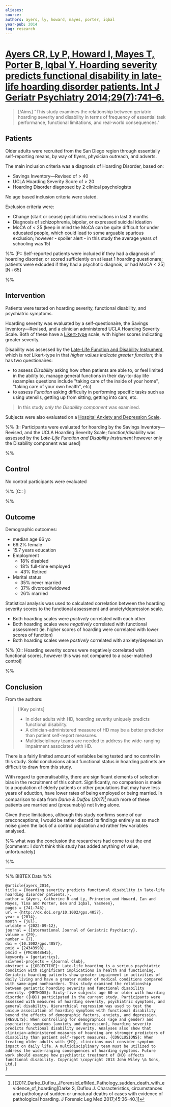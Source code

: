 ```yaml
---
aliases:
source:
authors: ayers, ly, howard, mayes, porter, iqbal
year-pub: 2014
tag: research
---
```


# [Ayers CR, Ly P, Howard I, Mayes T, Porter B, Iqbal Y. Hoarding severity predicts functional disability in late-life hoarding disorder patients. Int J Geriatr Psychiatry 2014;29(7):741–6.](https://sciwheel.com/fulltext/doi/10.1002/gps.4057)

> [!Aims]
> "This study examines the relationship between geriatric hoarding severity and disability in terms of frequency of essential task performance, functional limitations, and real-world consequences."

## Patients

Older adults were recruited from the San Diego region through essentially self-reporting means, by way of flyers, physician outreach, and adverts. 

The main inclusion criteria was a diagnosis of Hoarding Disorder, based on:
- Savings Inventory&#8212;Revised of &gt; 40
- UCLA Hoarding Severity Score of &gt; 20
- Hoarding Disorder diagnosed by 2 clinical psychologists

No age based inclusion criteria were stated. 

Exclusion criteria were:
- Change (start or cease) pyschiatric medications in last 3 months 
- Diagnosis of schizophrenia, bipolar, or expressed suicidal ideation 
- MoCA of &lt; 25 (keep in mind the MoCA can be quite difficult for under educated people, which could lead to some arguable spurious exclusion; however - spoiler alert - in this study the average years of schooling was 15)

%% 
[P:: Self-reported patients were included if they had a diagnosis of hoarding disorder, or scored sufficiently on at least 1 hoarding questionare; patients were exlcuded if they had a psychotic diagnois, or had MoCA &lt; 25]
[N:: 65]

%% 

## Intervention 

Patients were tested on hoarding severity, functional disability, and psychiatric symptoms. 

Hoarding severity was evaluated by a self-questionaire, the Savings Inventory&#8212;Revised, and a clinician administered UCLA Hoarding Severity Scale. Both of these have a [Likert-type](https://mwcc.edu/wp-content/uploads/2020/09/Likert-Scale-Response-Options_MWCC.pdf) scale, with higher scores indicating greater severity.

Disability was assessed by the [Late-Life Function and Disability Instrument](https://www.bu.edu/sph/files/2011/06/LLFDI_Manual_2006_rev.pdf), which is _not_ Likert-type in that *higher values indicate greater function*; this has two questionaires:
- to assess *Disability* asking how often patients are able to, or feel limited in the ability to, manage general functions in their day-to-day life (examples questions include "taking care of the inside of your home", "taking care of your own health", etc)
- to assess *Function* asking difficulty in performing specific tasks such as using utensils, getting up from sitting, getting into cars, etc.

> In this study *only the Disability component* was examined. 

Subjects were also evaluated on a [Hospital Anxiety and Depression Scale](https://www.svri.org/sites/default/files/attachments/2016-01-13/HADS.pdf).

%% 
[I:: Participants were evaluated for hoarding by the Savings Inventory&#8212;Revised, and the UCLA Hoarding Severity Scale; function/disability was assessed by the *Late-Life Function and Disability Instrument* however only the Disability component was used]

%%

## Control  

No control participants were evaluated

%% 
[C:: ]

%%

## Outcome  

Demographic outcomes:
- median age 66 yo
- 69.2% female
- 15.7 years education
- Employment
  - 18% disabled
  - 18% full-time employed
  - 43% Retired
- Marital status
  - 35% never married
  - 37% divorced/widowed
  - 26% married

Statistical analysis was used to calculated correlation between the hoarding severity scores to the functional assessment and anxiety/depression scale.

- Both hoarding scales were *postively* correlated with each other
- Both hoarding scales were *negatively* correlated with functional assessment (ie. higher scores of hoarding were correlated with lower scores of function)
- Both hoarding scales were *postively* correlated with anxiety/depression

%% 
[O:: Hoarding severity scores were negatively correlated with functional scores, however this was not compared to a case-matched control]

%%

## Conclusion  

From the authors:

> [!Key points]  
> - In older adults with HD, hoarding severity uniquely predicts functional disability. 
> - A clinician-administered measure of HD may be a better predictor than patient self-report measures. 
> - Multidisciplinary teams are needed to address the wide-ranging impairment associated with HD.

There is a fairly limited amount of variables being tested and no control in this study. Solid conclusions about functional status in hoarding patinets are difficult to draw from this study.

With regard to generalisability, there are significant elements of selection bias in the recruitment of this cohort. Significantly, no comparison is made to a population of elderly patients or other populations that may have less years of eduction, have lower rates of being employed or being married. In comparison to data from *Darke & Dulfou (2017)*[^darke2017] much more of these patients are married and (presumably) not living alone.

[^darke2017]: [[2017_Darke_Duflou_JForensicLefMed_Pathology_sudden_death_with_evidence_of_hoarding|Darke S, Duflou J. Characteristics, circumstances and pathology of sudden or unnatural deaths of cases with evidence of pathological hoarding. J Forensic Leg Med 2017;45:36–40.]]

Given these limitations, although this study confirms some of our preconceptions; I would be rather discard its findings entirely as so much noise given the lack of a control population and rather few variables analysed.

%% 
what was the conclusion the researchers had come to at the end
[comment:: I don't think this study has added anything of value, unfortunately]

%%

***
%% BIBTEX Data %%

```
@article{ayers_2014,
title = {Hoarding severity predicts functional disability in late-life hoarding disorder patients.},
author = {Ayers, Catherine R and Ly, Princeton and Howard, Ian and Mayes, Tina and Porter, Ben and Iqbal, Yasmeen},
pages = {741-746},
url = {http://dx.doi.org/10.1002/gps.4057},
year = {2014},
month = {jul},
urldate = {2022-09-12},
journal = {International Journal of Geriatric Psychiatry},
volume = {29},
number = {7},
doi = {10.1002/gps.4057},
pmid = {24343998},
pmcid = {PMC4048645},
keywords = {geriatrics},
sciwheel-projects = {Journal Club},
abstract = {{OBJECTIVE}: Late-life hoarding is a serious psychiatric condition with significant implications in health and functioning. Geriatric hoarding patients show greater impairment in activities of daily living and have a greater number of medical conditions compared with same-aged nonhoarders. This study examined the relationship between geriatric hoarding severity and functional disability severity. {METHODS}: Sixty-five subjects age 60 or older with hoarding disorder ({HD}) participated in the current study. Participants were assessed with measures of hoarding severity, psychiatric symptoms, and general disability. Hierarchical regression was used to test the unique association of hoarding symptoms with functional disability beyond the effects of demographic factors, anxiety, and depression. {RESULTS}: When controlling for demographics (age and gender) and psychiatric symptoms (anxiety and depression), hoarding severity predicts functional disability severity. Analyses also show that clinician-administered measures of hoarding are stronger predictors of disability than patient self-report measures. {CONCLUSIONS}: When treating older adults with {HD}, clinicians must consider symptom impact on daily life. A multidisciplinary team must be utilized to address the wide-ranging consequences of hoarding symptoms. Future work should examine how psychiatric treatment of {HD} affects functional disability. Copyright \copyright 2013 John Wiley \& Sons, Ltd.}
}
```
